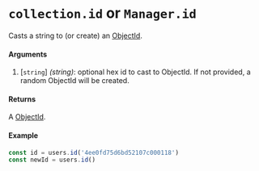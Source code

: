 # `collection.id` or `Manager.id`

Casts a string to (or create) an [ObjectId](https://docs.mongodb.com/manual/reference/method/ObjectId/).

#### Arguments

1. [`string`] *(string)*: optional hex id to cast to ObjectId. If not provided, a random ObjectId will be created.

#### Returns

A [ObjectId](https://docs.mongodb.com/manual/reference/method/ObjectId/).

#### Example

```js
const id = users.id('4ee0fd75d6bd52107c000118')
const newId = users.id()
```
